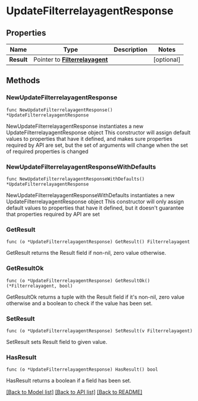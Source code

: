 # UpdateFilterrelayagentResponse

## Properties

Name | Type | Description | Notes
------------ | ------------- | ------------- | -------------
**Result** | Pointer to [**Filterrelayagent**](Filterrelayagent.md) |  | [optional] 

## Methods

### NewUpdateFilterrelayagentResponse

`func NewUpdateFilterrelayagentResponse() *UpdateFilterrelayagentResponse`

NewUpdateFilterrelayagentResponse instantiates a new UpdateFilterrelayagentResponse object
This constructor will assign default values to properties that have it defined,
and makes sure properties required by API are set, but the set of arguments
will change when the set of required properties is changed

### NewUpdateFilterrelayagentResponseWithDefaults

`func NewUpdateFilterrelayagentResponseWithDefaults() *UpdateFilterrelayagentResponse`

NewUpdateFilterrelayagentResponseWithDefaults instantiates a new UpdateFilterrelayagentResponse object
This constructor will only assign default values to properties that have it defined,
but it doesn't guarantee that properties required by API are set

### GetResult

`func (o *UpdateFilterrelayagentResponse) GetResult() Filterrelayagent`

GetResult returns the Result field if non-nil, zero value otherwise.

### GetResultOk

`func (o *UpdateFilterrelayagentResponse) GetResultOk() (*Filterrelayagent, bool)`

GetResultOk returns a tuple with the Result field if it's non-nil, zero value otherwise
and a boolean to check if the value has been set.

### SetResult

`func (o *UpdateFilterrelayagentResponse) SetResult(v Filterrelayagent)`

SetResult sets Result field to given value.

### HasResult

`func (o *UpdateFilterrelayagentResponse) HasResult() bool`

HasResult returns a boolean if a field has been set.


[[Back to Model list]](../README.md#documentation-for-models) [[Back to API list]](../README.md#documentation-for-api-endpoints) [[Back to README]](../README.md)


